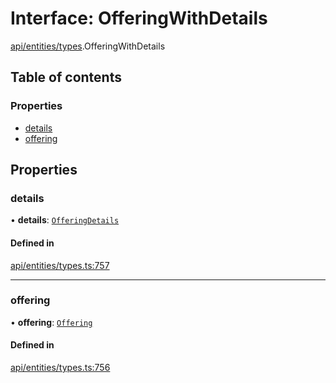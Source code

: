 # Interface: OfferingWithDetails

[api/entities/types](../wiki/api.entities.types).OfferingWithDetails

## Table of contents

### Properties

- [details](../wiki/api.entities.types.OfferingWithDetails#details)
- [offering](../wiki/api.entities.types.OfferingWithDetails#offering)

## Properties

### details

• **details**: [`OfferingDetails`](../wiki/api.entities.Offering.types.OfferingDetails)

#### Defined in

[api/entities/types.ts:757](https://github.com/PolymeshAssociation/polymesh-sdk/blob/88db4a91/src/api/entities/types.ts#L757)

___

### offering

• **offering**: [`Offering`](../wiki/api.entities.Offering.Offering)

#### Defined in

[api/entities/types.ts:756](https://github.com/PolymeshAssociation/polymesh-sdk/blob/88db4a91/src/api/entities/types.ts#L756)
